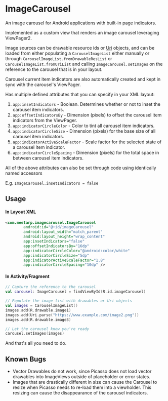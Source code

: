 # ImageCarousel
An image carousel for Android applications with built-in page indicators.

Implemented as a custom view that renders an image carousel leveraging ViewPager2.

Image sources can be drawable resource ids or
[Uri](https://developer.android.com/reference/android/net/Uri#parse(java.lang.String))
objects, and can be loaded from either populating a `CarouselImageList` either manually or through
`CarouselImageList.fromDrawableResList` or `CarouselImageList.fromUriList`
and calling `ImageCarousel.setImages` on the reference to the carousel that is in your layout.

Carousel current item indicators are also automatically created and kept in sync
with the carousel's ViewPager.


Has multiple defined attributes that you can specify in your XML layout:

1. `app:insetIndicators` - Boolean. Determines whether or not to inset the carousel item indicators.
2. `app:offsetIndicatorsBy` - Dimension (pixels) to offset the carousel item indicators from the ViewPager.
3. `app:indicatorCircleColor` - Color to tint all carousel item indicators.
4. `app:indicatorCircleSize` - Dimension (pixels) for the base size of all carousel item indicators.
5. `app:indicatorActiveScaleFactor` - Scale factor for the selected state of a carousel item indicator.
6. `app:indicatorCircleSpacing` - Dimension (pixels) for the total space in between carousel item indicators.

All of the above attributes can also be set through code using identically named accessors

E.g. `ImageCarousel.insetIndicators = false`

## Usage

#### In Layout XML
```xml
<com.meetarp.imagecarousel.ImageCarousel
        android:id="@+id/imageCarousel"
        android:layout_width="match_parent"
        android:layout_height="wrap_content"
        app:insetIndicators="false"
        app:offsetIndicatorsBy="16dp"
        app:indicatorCircleColor="@android:color/white"
        app:indicatorCircleSize="5dp"
        app:indicatorActiveScaleFactor="1.8"
        app:indicatorCircleSpacing="10dp" />
```

#### In Activity/Fragment
```kotlin
// Capture the reference to the carousel
val carousel: ImageCarousel = findViewById(R.id.imageCarousel)

// Populate the image list with drawables or Uri objects
val images = CarouselImageList()
images.add(R.drawable.image1)
images.add(Uri.parse("https://www.example.com/image2.png"))
images.add(R.drawable.image3)

// Let the carousel know you're ready
carousel.setImages(images)
```

And that's all you need to do.

## Known Bugs
* Vector Drawables do not work, since Picasso does not load vector drawables
    into ImageViews outside of placeholder or error states.
* Images that are drastically different in size can cause the Carousel to resize when
    Picasso needs to re-load them into a viewholder. This resizing can cause the disappearance
    of the carousel indicators.
